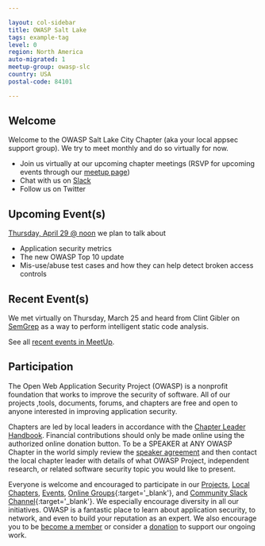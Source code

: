 ```yaml
---

layout: col-sidebar
title: OWASP Salt Lake
tags: example-tag
level: 0
region: North America
auto-migrated: 1
meetup-group: owasp-slc
country: USA
postal-code: 84101

---
```


## Welcome
Welcome to the OWASP Salt Lake City Chapter (aka your local appsec support group). We try to meet monthly and do so virtually for now. 
* Join us virtually at our upcoming chapter meetings (RSVP for upcoming events through our [meetup page](https://meetup.com/owasp-slc/))
* Chat with us on [Slack](https://join.slack.com/t/wasatchappsec/shared_invite/zt-h8yyr334-Jz0aQD6CiXMzc5P3e_3JxA)
* Follow us on Twitter

## Upcoming Event(s)
[Thursday, April 29 @ noon](https://www.meetup.com/owasp-slc/events/) we plan to talk about
* Application security metrics
* The new OWASP Top 10 update
* Mis-use/abuse test cases and how they can help detect broken access controls

## Recent Event(s)
We met virtually on Thursday, March 25 and heard from Clint Gibler on [SemGrep](https://semgrep.dev/) as a way to perform intelligent static code analysis. 

See all [recent events in MeetUp](https://www.meetup.com/owasp-slc/events/past/).

## Participation
The Open Web Application Security Project (OWASP) is a nonprofit foundation that works to improve the security of software. All of our projects ,tools, documents, forums, and chapters are free and open to anyone interested in improving application security. 

Chapters are led by local leaders in accordance with the [Chapter Leader Handbook](/www-policy/rules-of-procedure/chapter-handbook). Financial contributions should only be made online using the authorized online donation button. To be a SPEAKER at ANY OWASP Chapter in the world simply review the [speaker agreement](/www-policy/speaker-agreement) and then contact the local chapter leader with details of what OWASP Project, independent research, or related software security topic you would like to present.

Everyone is welcome and encouraged to participate in our [Projects](/projects), [Local Chapters](/chapters), [Events](/events), [Online Groups](https://groups.google.com/a/owasp.com/){:target='_blank'}, and [Community Slack Channel](https://owasp.slack.com/){:target='_blank'}. We especially encourage diversity in all our initiatives. OWASP is a fantastic place to learn about application security, to network, and even to build your reputation as an expert. We also encourage you to be [become a member](/membership) or consider a [donation](/donate) to support our ongoing work.


